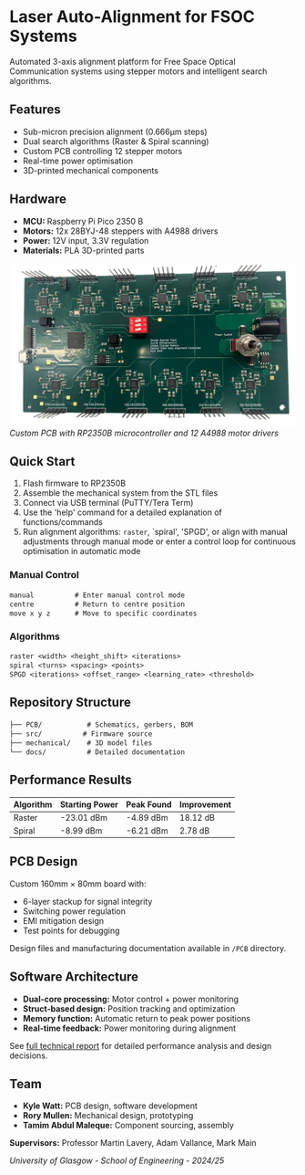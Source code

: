 # Laser Auto-Alignment for FSOC Systems

Automated 3-axis alignment platform for Free Space Optical Communication systems using stepper motors and intelligent search algorithms.

## Features

- Sub-micron precision alignment (0.666μm steps)
- Dual search algorithms (Raster & Spiral scanning)
- Custom PCB controlling 12 stepper motors
- Real-time power optimisation
- 3D-printed mechanical components

## Hardware

- **MCU:** Raspberry Pi Pico 2350 B
- **Motors:** 12x 28BYJ-48 steppers with A4988 drivers
- **Power:** 12V input, 3.3V regulation
- **Materials:** PLA 3D-printed parts

![PCB Image](images/PCB.jpg)
*Custom PCB with RP2350B microcontroller and 12 A4988 motor drivers*

## Quick Start

1. Flash firmware to RP2350B
2. Assemble the mechanical system from the STL files
3. Connect via USB terminal (PuTTY/Tera Term)
4. Use the 'help' command for a detailed explanation of functions/commands
5. Run alignment algorithms: `raster`, `spiral', 'SPGD', or align with manual adjustments through manual mode or enter a control loop for continuous optimisation in automatic mode


### Manual Control
```
manual          # Enter manual control mode
centre          # Return to centre position
move x y z      # Move to specific coordinates
```

### Algorithms
```
raster <width> <height_shift> <iterations>
spiral <turns> <spacing> <points>
SPGD <iterations> <offset_range> <learning_rate> <threshold>
```

## Repository Structure

```
├── PCB/           # Schematics, gerbers, BOM
├── src/          # Firmware source
├── mechanical/    # 3D model files
└── docs/          # Detailed documentation
```

## Performance Results

| Algorithm | Starting Power | Peak Found | Improvement |
|-----------|---------------|------------|-------------|
| Raster    | -23.01 dBm    | -4.89 dBm  | 18.12 dB    |
| Spiral    | -8.99 dBm     | -6.21 dBm  | 2.78 dB     |

## PCB Design

Custom 160mm × 80mm board with:
- 6-layer stackup for signal integrity
- Switching power regulation
- EMI mitigation design
- Test points for debugging

Design files and manufacturing documentation available in `/PCB` directory.

## Software Architecture

- **Dual-core processing:** Motor control + power monitoring
- **Struct-based design:** Position tracking and optimization
- **Memory function:** Automatic return to peak power positions
- **Real-time feedback:** Power monitoring during alignment

See [full technical report](docs/full_report.pdf) for detailed performance analysis and design decisions.

## Team

- **Kyle Watt:** PCB design, software development
- **Rory Mullen:** Mechanical design, prototyping  
- **Tamim Abdul Maleque:** Component sourcing, assembly

**Supervisors:** Professor Martin Lavery, Adam Vallance, Mark Main

*University of Glasgow - School of Engineering - 2024/25*
